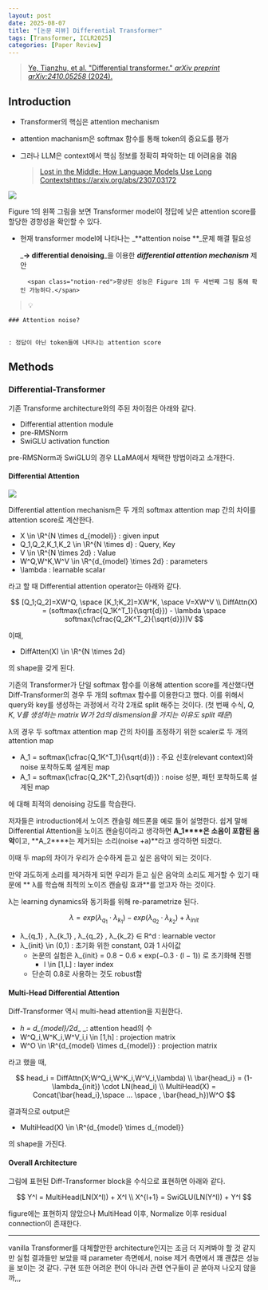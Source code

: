```yaml
---
layout: post
date: 2025-08-07
title: "[논문 리뷰] Differential Transformer"
tags: [Transformer, ICLR2025]
categories: [Paper Review]
---
```


> [Ye, Tianzhu, et al. "Differential transformer." ](https://arxiv.org/abs/2410.05258)[_arXiv preprint arXiv:2410.05258_](https://arxiv.org/abs/2410.05258)[ (2024).](https://arxiv.org/abs/2410.05258)



## Introduction

- Transformer의 핵심은 attention mechanism
- attention machanism은 softmax 함수를 통해 token의 중요도를 평가
- 그러나 LLM은 context에서 핵심 정보를 정확히 파악하는 데 어려움을 겪음

	> [Lost in the Middle: How Language Models Use Long Contextshttps://arxiv.org/abs/2307.03172](https://arxiv.org/abs/2307.03172)


![](https://prod-files-secure.s3.us-west-2.amazonaws.com/542b861c-36a8-4051-84e5-8804b6728dba/9083ea56-691a-4752-ae26-47f403431ac8/image.png?X-Amz-Algorithm=AWS4-HMAC-SHA256&X-Amz-Content-Sha256=UNSIGNED-PAYLOAD&X-Amz-Credential=ASIAZI2LB4666PGWN2FH%2F20250815%2Fus-west-2%2Fs3%2Faws4_request&X-Amz-Date=20250815T230122Z&X-Amz-Expires=3600&X-Amz-Security-Token=IQoJb3JpZ2luX2VjEB0aCXVzLXdlc3QtMiJHMEUCIQD4Az4bx%2FXskIVMllMeTd5eCEm1M2zQfXYrT1bzU3ERBQIgNqfMcmFrnyy7OpdWUjV0A9Dp%2BUvoC%2B7IP61kdLc4kuwq%2FwMIZhAAGgw2Mzc0MjMxODM4MDUiDI3%2F19FWKZWSpoQrDCrcA%2FePwytzT0zoHjKeX5adr8bkAsKAo8h%2B74WDPgAugqFXYO4OtGB3ig3zw9b6lCME6X75FGzuohOr2fIP9pDVM7R3TUAof5CgZ2wzb4n2cWmz%2BFyCZulJp9vgGHRnSI6uZBJEB6Ec14%2FqAA6s2kRhgcfulB4poOYplBMJ3BE0zyJAH4KyUNrXVQKc%2F%2FLTdqXKjEOeMAKLpwJzPGOBIm69VM3FcRRZ5t7GSRZ6OSvk1iuf90ekduXy%2BBXfnwX3MoSjnYswqj6pnR5moi5g%2Brxj3f%2F1PVnbGVaS6txTIOIQUlV%2BTWT8XToOCxi8sv3zF2AwMlTU88y80xFjYOdGrsrPAHFscVuVZfr7V3WWpmImleUoUwhFv1K%2F8XPAh4qxT3PLTuIitlP%2BbHr9DeErYRcm0MF3tjdO580NkA%2F2R84%2BfFUaIzIUJ9w0j5aDOUFMeOwAxZJul1fQ6hSVEY%2FfQb63VUQSJO0fnqHqMP3pY43Vhgt8va5foZt1xgdPafxv7wvl5d5ngvwlT96gib0iS3k3UEe4Daj9X2VHKo2Sy%2B3gVF3GODUlxCKxKZOrtPRj%2B%2Bm9maiiuxGqeU9rMjzSK3i8pQvsOGlhAobmmSv%2BGzvAD%2BXkRZ2tqY%2B%2Bt%2BB88ofxMOuv%2FsQGOqUBKpUOIFMjOQF0eaTraOXnyO5Z4RWewTJN712WOfxjtBlok0f1FRsWjeGjN4tUxvVVfEeuvkyJnIlN13pT117Ez%2FTT2yL0AoYXXAPYRXK5FwlP5NToMUV1u6KF54xPxXH0A6wnnyAXn%2F1rRouwvs4c%2FYNHZ05OGVXQOnvvZsHNNr3KrnBUxe%2BBNnGGXpvNtsQzU7StB5YyMIDCLRqLm76%2FlNlaqrrN&X-Amz-Signature=afdae6d36a8d51e1e0887e17d0db50a5f611c4c1b7982ad70ed6f91a993ef4c0&X-Amz-SignedHeaders=host&x-amz-checksum-mode=ENABLED&x-id=GetObject)


Figure 1의 왼쪽 그림을 보면 Transformer model이 정답에 낮은 attention score를 할당한 경향성을 확인할 수 있다.

- 현재 transformer model에 나타나는 _**attention noise **_문제 해결 필요성

	_**→ differential denoising**_을 이용한 _**differential attention mechanism**_ 제안


		<span class="notion-red">향상된 성능은 Figure 1의 두 세번째 그림 통해 확인 가능하다.</span>


> 💡 


	### Attention noise?


	: 정답이 아닌 token들에 나타나는 attention score



## Methods



### Differential-Transformer


기존 Transforme architecture와의 주된 차이점은 아래와 같다.

- Differential attention module
- pre-RMSNorm
- SwiGLU activation function

pre-RMSNorm과 SwiGLU의 경우 LLaMA에서 채택한 방법이라고 소개한다.



#### Differential Attention


![](https://prod-files-secure.s3.us-west-2.amazonaws.com/542b861c-36a8-4051-84e5-8804b6728dba/116d70b2-1963-4810-9167-f4c7d8a06e8f/image.png?X-Amz-Algorithm=AWS4-HMAC-SHA256&X-Amz-Content-Sha256=UNSIGNED-PAYLOAD&X-Amz-Credential=ASIAZI2LB4666PGWN2FH%2F20250815%2Fus-west-2%2Fs3%2Faws4_request&X-Amz-Date=20250815T230122Z&X-Amz-Expires=3600&X-Amz-Security-Token=IQoJb3JpZ2luX2VjEB0aCXVzLXdlc3QtMiJHMEUCIQD4Az4bx%2FXskIVMllMeTd5eCEm1M2zQfXYrT1bzU3ERBQIgNqfMcmFrnyy7OpdWUjV0A9Dp%2BUvoC%2B7IP61kdLc4kuwq%2FwMIZhAAGgw2Mzc0MjMxODM4MDUiDI3%2F19FWKZWSpoQrDCrcA%2FePwytzT0zoHjKeX5adr8bkAsKAo8h%2B74WDPgAugqFXYO4OtGB3ig3zw9b6lCME6X75FGzuohOr2fIP9pDVM7R3TUAof5CgZ2wzb4n2cWmz%2BFyCZulJp9vgGHRnSI6uZBJEB6Ec14%2FqAA6s2kRhgcfulB4poOYplBMJ3BE0zyJAH4KyUNrXVQKc%2F%2FLTdqXKjEOeMAKLpwJzPGOBIm69VM3FcRRZ5t7GSRZ6OSvk1iuf90ekduXy%2BBXfnwX3MoSjnYswqj6pnR5moi5g%2Brxj3f%2F1PVnbGVaS6txTIOIQUlV%2BTWT8XToOCxi8sv3zF2AwMlTU88y80xFjYOdGrsrPAHFscVuVZfr7V3WWpmImleUoUwhFv1K%2F8XPAh4qxT3PLTuIitlP%2BbHr9DeErYRcm0MF3tjdO580NkA%2F2R84%2BfFUaIzIUJ9w0j5aDOUFMeOwAxZJul1fQ6hSVEY%2FfQb63VUQSJO0fnqHqMP3pY43Vhgt8va5foZt1xgdPafxv7wvl5d5ngvwlT96gib0iS3k3UEe4Daj9X2VHKo2Sy%2B3gVF3GODUlxCKxKZOrtPRj%2B%2Bm9maiiuxGqeU9rMjzSK3i8pQvsOGlhAobmmSv%2BGzvAD%2BXkRZ2tqY%2B%2Bt%2BB88ofxMOuv%2FsQGOqUBKpUOIFMjOQF0eaTraOXnyO5Z4RWewTJN712WOfxjtBlok0f1FRsWjeGjN4tUxvVVfEeuvkyJnIlN13pT117Ez%2FTT2yL0AoYXXAPYRXK5FwlP5NToMUV1u6KF54xPxXH0A6wnnyAXn%2F1rRouwvs4c%2FYNHZ05OGVXQOnvvZsHNNr3KrnBUxe%2BBNnGGXpvNtsQzU7StB5YyMIDCLRqLm76%2FlNlaqrrN&X-Amz-Signature=7b27bd9f6d6813f7a15562bbc0c3a09b66b103afd401cc6812f6b60909e64753&X-Amz-SignedHeaders=host&x-amz-checksum-mode=ENABLED&x-id=GetObject)


Differential attention mechanism은 두 개의 softmax attention map 간의 차이를 attention score로 계산한다.

- X \in \R^{N \times d\_{model}} : given input
- Q\_1,Q\_2,K\_1,K\_2 \in \R^{N \times d} : Query, Key
- V \in \R^{N \times 2d} : Value
- W^Q,W^K,W^V \in \R^{d\_{model} \times 2d} : parameters
- \lambda : learnable scalar

라고 할 때 Differential attention operator는 아래와 같다.


$$
[Q_1;Q_2]=XW^Q, \space [K_1;K_2]=XW^K, \space V=XW^V \\
DiffAttn(X) = (softmax(\cfrac{Q_1K^T_1}{\sqrt{d}}) - \lambda \space softmax(\cfrac{Q_2K^T_2}{\sqrt{d}}))V
$$


이때,

- DiffAtten(X) \in \R^{N \times 2d}

의 shape을 갖게 된다.


기존의 Transformer가 단일 softmax 함수를 이용해 attention score를 계산했다면 Diff-Transformer의 경우 두 개의 softmax 함수를 이용한다고 했다. 이를 위해서 query와 key를 생성하는 과정에서 각각 2개로 split 해주는 것이다. <span class="notion-red">(첫 번째 수식, </span><span class="notion-red">_Q, K, V를 생성하는 matrix W가 2d의 dismension을 가지는 이유도 split 때문_</span><span class="notion-red">)</span>


 λ의 경우 두 softmax attention map 간의 차이를 조정하기 위한 scaler로 두 개의 attention map

- A\_1 = softmax(\cfrac{Q\_1K^T\_1}{\sqrt{d}}) : 주요 신호(relevant context)와 noise 포착하도록 설계된 map
- A\_1 = softmax(\cfrac{Q\_2K^T\_2}{\sqrt{d}}) : noise 성분, 패턴 포착하도록 설계된 map 

에 대해 최적의 denoising 강도를 학습한다.


저자들은 introduction에서 노이즈 캔슬링 헤드폰을 예로 들어 설명한다. 쉽게 말해 Differential Attention을 노이즈 캔슬링이라고 생각하면 **A\_1****은 소음이 포함된 음악**이고, **A\_2****는 제거되는 소리(noise +a)**라고 생각하면 되겠다. 


이때 두 map의 차이가 우리가 순수하게 듣고 싶은 음악이 되는 것이다. 


만약 과도하게 소리를 제거하게 되면 우리가 듣고 싶은 음악의 소리도 제거할 수 있기 때문에 ** λ를 학습해 최적의 노이즈 캔슬링 효과**를 얻고자 하는 것이다.


λ는 learning dynamics와 동기화를 위해 re-parametrize 된다.


$$
\lambda = exp(\lambda_{q_1} \cdot \lambda_{k_1}) - exp(\lambda_{q_2} \cdot \lambda_{k_2}) + \lambda_{init}
$$

- λ\_{q\_1} , λ\_{k\_1} , λ\_{q\_2} , λ\_{k\_2} ∈ R^d : learnable vector
- λ\_{init} \in (0,1) : 초기화 위한 constant, 0과 1 사이값
	- 논문의 실험은 λ\_{init} = 0.8 − 0.6 × exp(−0.3 · (l − 1)) 로 초기화해 진행
		- l \in [1,L] : layer index
	- 단순히 0.8로 사용하는 것도 robust함


#### **Multi-Head Differential Attention**


Diff-Transformer 역시 multi-head attention을 지원한다.

- _h = d\_{model}/2d__ _: attention head의 수
- W^Q\_i,W^K\_i,W^V\_i,i \in [1,h] : projection matrix
- W^O \in \R^{d\_{model} \times d\_{model}} : projection matrix

라고 했을 때,


$$
head_i = DiffAttn(X;W^Q_i,W^K_i,W^V_i,\lambda) \\
\bar{head_i} = (1-\lambda_{init}) \cdot LN(head_i) \\
MultiHead(X) = Concat(\bar{head_i},\space ... \space , \bar{head_h})W^O
$$


결과적으로 output은

- MultiHead(X) \in \R^{d\_{model} \times d\_{model}}

의 shape을 가진다.



#### Overall Architecture


그림에 표현된 Diff-Transformer block을 수식으로 표현하면 아래와 같다.


$$
Y^l = MultiHead(LN(X^l)) + X^l \\
X^{l+1} = SwiGLU(LN(Y^l)) + Y^l
$$


figure에는 표현하지 않았으나 MultiHead 이후, Normalize 이후 residual connection이 존재한다.


---


vanilla Transformer를 대체할만한 architecture인지는 조금 더 지켜봐야 할 것 같지만 실험 결과들만 보았을 때 parameter 측면에서, noise 제거 측면에서 꽤 괜찮은 성능을 보이는 것 같다. 구현 또한 어려운 편이 아니라 관련 연구들이 곧 쏟아져 나오지 않을까,,,

